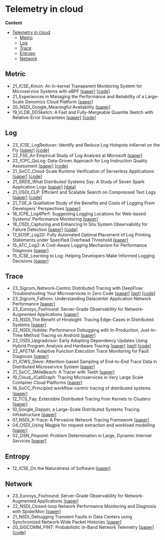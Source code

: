 # Telemetry in cloud

**Content**
- [Telemetry in cloud](#telemetry-in-cloud)
  - [Metric](#metric)
  - [Log](#log)
  - [Trace](#trace)
  - [Entropy](#entropy)
  - [Network](#network)

## Metric

- 21_ICSE_Kmon: An In-kernel Transparent Monitoring System for Microservice Systems with eBPF [[paper]](https://yuxiaoba.github.io/publication/kmon/kmon.pdf) [[code]](https://github.com/IntelligentDDS/Kmon)
- 21_Experiences in Managing the Performance and Reliability of a Large-Scale Genomics Cloud Platform [[paper]](https://www.usenix.org/conference/atc21/presentation/tong)
- 20_NSDI_Google_Meaningful Availability [[paper]](https://www.usenix.org/system/files/nsdi20spring_hauer_prepub.pdf)
- 19_VLDB_DDSketch: A Fast and Fully-Mergeable Quantile Sketch with Relative-Error Guarantees [[paper]](http://www.vldb.org/pvldb/vol12/p2195-masson.pdf) [[code]](https://github.com/DataDog/sketches-py)


## Log

- 23_ICSE_LogReducer: Identify and Reduce Log Hotspots inKernel on the Fly [[paper]](https://yuxiaoba.github.io/publication/logreducer22/logreducer22.pdf) [[code]](https://github.com/IntelligentDDS/LogReducer)
- 22_FSE_An Empirical Study of Log Analysis at Microsoft [[paper]](https://dl.acm.org/doi/abs/10.1145/3540250.3558963)
- 22_ICPC_QuLog: Data-Driven Approach for Log Instruction Quality Assessment [[paper]](https://arxiv.org/abs/2204.02618) [[code]](https://github.com/qulog/QuLog)
- 21_SoCC_Cloud-Scale Runtime Verification of Serverless Applications [[paper]](https://ryzhyk.net/publications/socc-21.pdf) [[code]](https://github.com/kalevalp/watchtower)
- 21_SRDS_What Distributed Systems Say: A Study of Seven Spark Application Logs [[paper]](https://arxiv.org/pdf/2108.08395.pdf) [[data]](https://github.com/sgholamian/logging_cost)
- 21_OSDI_CLP: Efficient and Scalable Search on Compressed Text Logs [[paper]](https://www.usenix.org/conference/osdi21/presentation/rodrigues) [[code]](https://yscope.com/)
- 21_TSE_A Qualitative Study of the Beneﬁts and Costs of Logging From Developers’ Perspectives [[paper]](https://ieeexplore.ieee.org/document/8976297)
- 18_ICPE_Log4Perf: Suggesting Logging Locations for Web-based Systems’ Performance Monitoring [[paper]](https://dl.acm.org/doi/10.1145/3184407.3184416)
- 18_OSDI_Capturing and Enhancing In Situ System Observability for Failure Detection [[paper]](https://www.usenix.org/system/files/osdi18-huang.pdf) [[code]](https://github.com/ryanphuang/panorama)
- 17_SOSP_Log20: Fully Automated Optimal Placement of Log Printing Statements under Specified Overhead Threshold [[paper]](https://dl.acm.org/doi/10.1145/3132747.3132778)
- 15_ATC_Log2: A Cost-Aware Logging Mechanism for Performance Diagnosis [[paper]](https://www.usenix.org/system/files/conference/atc15/atc15-paper-ding.pdf)
- 15_ICSE_Learning to Log: Helping Developers Make Informed Logging Decisions [[paper]](https://ieeexplore.ieee.org/document/7194593)


## Trace
- 23_Sigcom_Network-Centric Distributed Tracing with DeepFlow: Troubleshooting Your Microservices in Zero Code [[paper]](https://dl.acm.org/doi/10.1145/3603269.3604823) [[ppt]](http://yunshan-guangzhou.oss-cn-beijing.aliyuncs.com/yunshan-ticket/pdf/6120a52db4787b561ce7c8bb879741de_20230913090349.pdf) [[code]](https://github.com/deepflowio/deepflow)
- 23_Sigcom_Fathom: Understanding Datacenter Application Network Performance [[paper]](https://research.google/pubs/pub52634/)
- 23_Eurosys_Foxhound: Server-Grade Observability for Network-Augmented Applications [[paper]](https://dl.acm.org/doi/pdf/10.1145/3552326.3567502)
- 23_NSDI_The Benefit of Hindsight: Tracing Edge-Cases in Distributed Systems [[paper]](https://arxiv.org/pdf/2202.05769.pdf)
- 22_NSDI_Hubble: Performance Debugging with In-Production, Just-In-Time Method Tracing on Android [[paper]](https://www.usenix.org/conference/osdi22/presentation/luo)
- 22_OSDI_Upgradvisor: Early Adopting Dependency Updates Using Hybrid Program Analysis and Hardware Tracing [[paper]](https://www.usenix.org/system/files/osdi22-david.pdf) [[ppt]](https://www.usenix.org/system/files/osdi22_slides_david.pdf) [[code]](https://upgradvisor.github.io/)
- 22_AFETM: Adaptive Function Execution Trace Monitoring for Fault Diagnosis [[paper]](https://arxiv.org/pdf/2210.07486.pdf)
- 21_ICWS_Sieve: Attention-based Sampling of End-to-End Trace Data in Distributed Microservice System [[paper]](https://ieeexplore.ieee.org/abstract/document/9590295/)
- 21_SoCC_3MileBeach: A Tracer with Teeth [[paper]](https://aleckdarcy.github.io/3MileBeach_A_Tracer_with_Teeth.pdf)
- 19_Cloud_JCallGraph: Tracing Microservices in Very Large Scale Container Cloud Platforms [[paper]](https://dl.acm.org/doi/abs/10.1007/978-3-030-23502-4_20)
- 16_SoCC_Principled workﬂow-centric tracing of distributed systems [[paper]](https://dl.acm.org/doi/10.1145/2987550.2987568)
- 12_TCS_Fay: Extensible Distributed Tracing from Kernels to Clusters [[paper]](https://dl.acm.org/doi/10.1145/2382553.2382555)
- 10_Google_Dapper, a Large-Scale Distributed Systems Tracing Infrastructure [[paper]](https://static.googleusercontent.com/media/research.google.com/zh-CN//archive/papers/dapper-2010-1.pdf)
- 07_NSDI_X-Trace: A Pervasive Network Tracing Framework [[paper]](https://www.usenix.org/conference/nsdi-07/x-trace-pervasive-network-tracing-framework)
- 04_OSDI_Using Magpie for request extraction and workload modelling [[paper]](https://www.cs.columbia.edu/~junfeng/17sp-e6121/papers/magpie.pdf)
- 02_DSN_Pinpoint: Problem Determination in Large, Dynamic Internet Services [[paper]](https://ieeexplore.ieee.org/document/1029005)


## Entropy

- 12_ICSE_On the Naturalness of Software [[paper]](https://people.inf.ethz.ch/suz/publications/natural.pdf)

## Network
- 23_Eurosys_Foxhound: Server-Grade Observability for Network-Augmented Applications [[paper]](https://dl.acm.org/doi/pdf/10.1145/3552326.3567502)
- 22_NSDI_Closed-loop Network Performance Monitoring and Diagnosis with SpiderMon [[paper]](https://www.cs.rice.edu/~eugeneng/papers/NSDI22-SpiderMon.pdf)
- 21_NSDI_Debugging Transient Faults in Data Centers using Synchronized Network-Wide Packet Histories [[paper]](https://www.usenix.org/conference/nsdi21/presentation/kannan)
- 20_SIGCOMM_PINT: Probabilistic In-Band Network Telemetry [[paper]](https://dl.acm.org/doi/10.1145/3387514.3405894) [[code]](https://github.com/ProbabilisticINT)